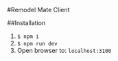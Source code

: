 #Remodel Mate Client

##Installation 
1. `$ npm i`
2. `$ npm run dev`
3. Open browser to: `localhost:3100`